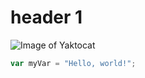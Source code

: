 # header 1

![Image of Yaktocat](https://octodex.github.com/images/yaktocat.png)

``` javascript
var myVar = "Hello, world!";
```
